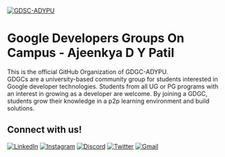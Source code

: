 [![GDSC-ADYPU](https://pbs.twimg.com/profile_banners/1570753275510788101/1663331971/1500x500)]([https://gdsc.community.dev/ajeenkya-dy-patil-university-pune/](https://gdg.community.dev/gdg-on-campus-ajeenkya-dy-patil-university-pune-india/))

# Google Developers Groups On Campus - Ajeenkya D Y Patil

This is the official GitHub Organization of GDGC-ADYPU. \
GDGCs are a university-based community group for students interested in Google developer technologies. Students from all UG or PG programs with an interest in growing as a developer are welcome. By joining a GDGC, students grow their knowledge in a p2p learning environment and build solutions.

## Connect with us!

[![LinkedIn](https://img.shields.io/badge/linkedin-%230077B5.svg?style=for-the-badge&logo=linkedin&logoColor=white)](https://www.linkedin.com/company/gdscadypu/)
[![Instagram](https://img.shields.io/badge/Instagram-%23E4405F.svg?style=for-the-badge&logo=Instagram&logoColor=white)](https://www.instagram.com/gdgadypu/)
[![Discord](https://img.shields.io/badge/Discord-%235865F2.svg?style=for-the-badge&logo=discord&logoColor=white)](https://discord.gg/C82pzeAkkh)
[![Twitter](https://img.shields.io/badge/Twitter-%231DA1F2.svg?style=for-the-badge&logo=Twitter&logoColor=white)](https://twitter.com/gdscadypu)
[![Gmail](https://img.shields.io/badge/Gmail-D14836?style=for-the-badge&logo=gmail&logoColor=white)](mailto:gdsc@adypu.edu.in)
